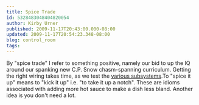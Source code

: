 ```yaml
---
title: Spice Trade
id: 5328483048404820054
author: Kirby Urner
published: 2009-11-17T20:43:00.000-08:00
updated: 2009-11-17T20:54:23.348-08:00
blog: control_room
tags: 
---
```


By "spice trade" I refer to something positive, namely our bid to up the IQ around our spanking new C.P. Snow chasm-spanning curriculum.  Getting the right wiring takes time, as we test the [various subsystems](http://controlroom.blogspot.com/2009/01/physics-update.html).To "spice it up" means to "kick it up" i.e. "to take it up a notch".  These are idioms associated with adding more hot sauce to make a dish less bland.  Another idea is you don't need a lot.